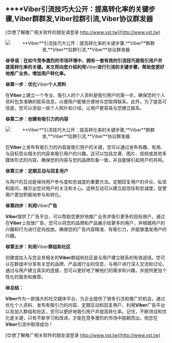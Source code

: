 ## ****Viber**引流技巧大公开：提高转化率的关键步骤,**Viber**群群发,**Viber**拉群引流,**Viber**协议群发器**

[😍想了解推广相关软件的朋友请登录 http://www.vst.tw](http://www.vst.tw)

 <center><img src="https://vst.tw/MP4/tuiguang/png/5.png" alt="**Viber**引流技巧大公开：提高转化率的关键步骤,**Viber**群群发,**Viber**拉群引流,**Viber**协议群发器"></center>

**😄导语：在如今竞争激烈的市场环境中，拥有一套有效的引流技巧是吸引用户并提高转化率的关键。本文将向您介绍利用**Viber**进行引流的关键步骤，帮助您更好地推广业务，增加用户转化率。**

**😄第一步：优化**Viber**个人资料**

在**Viber**上建立一个专业、吸引人的个人资料是吸引用户的第一步。确保您的个人资料包含准确的联系信息，以便用户能够方便地与您取得联系。此外，为了提高可信度，您可以添加一些个人照片和介绍，让用户更容易与您建立联系。

**😄第二步：创建有吸引力的内容**

 <center><img src="https://vst.tw/MP4/tuiguang/png/0.png" alt="**Viber**引流技巧大公开：提高转化率的关键步骤,**Viber**群群发,**Viber**拉群引流,**Viber**协议群发器"></center>

在**Viber**上发布有吸引力的内容是吸引用户的关键。您可以通过发布有趣、有用、与目标受众相关的内容来吸引用户的兴趣。这可以包括文章、图片、视频或其他多媒体形式的内容。确保您的内容与您的品牌形象一致，并且能够引起用户的共鸣。

**😄第三步：定期互动与回复用户**

与用户的互动是保持用户参与度和忠诚度的重要方法。定期回复用户的评论、私信和提问，展示出您对用户的关注和关心。这种互动可以建立起信任和忠诚度，促使用户更加积极地参与和转化。

**😄第四步：利用**Viber**广告**

**Viber**提供了广告平台，可以帮助您更好地推广业务并吸引更多的目标用户。通过在**Viber**上投放广告，您可以将您的品牌和产品展示给更多的用户，并根据用户的兴趣和行为进行定向投放。确保您的广告内容精准、有吸引力，并能够激发用户的兴趣。

**😄第五步：利用**Viber**群组和社区**

创建或加入与您业务相关的**Viber**群组和社区是与用户建立联系的有效途径。您可以在群组中分享有关您的品牌、产品或行业的信息，与用户进行深入交流和讨论。通过与用户建立真实的连接，您可以更好地了解他们的需求和兴趣，并提供更加个性化的服务和推荐。

**😄总结：**

**Viber**作为一款强大的社交媒体平台，为企业提供了很多引流和推广的机会。通过优化个人资料、发布有吸引力的内容、定期互动和回复用户、利用**Viber**广告平台以及加入群组和社区，您可以更好地吸引用户并提高转化率。记住，不断测试和优化是关键，只有不断学习和改进，才能在竞争激烈的市场中脱颖而出。祝您在**Viber**引流中取得成功！

[😍想了解推广相关软件的朋友请登录 http://www.vst.tw](http://www.vst.tw)



